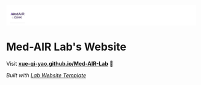 <div style="background: white; padding: 8px 10px 4px 10px;">
    <img src="images/Med-AIR.png" height="40px"/>
</div>

# Med-AIR Lab's Website

Visit **[xue-qi-yao.github.io/Med-AIR-Lab](https://xue-qi-yao.github.io/Med-AIR-Lab)** 🚀

_Built with [Lab Website Template](https://greene-lab.gitbook.io/lab-website-template-docs)_
